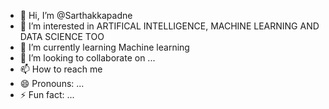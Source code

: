 - 👋 Hi, I’m @Sarthakkapadne
- 👀 I’m interested in ARTIFICAL INTELLIGENCE, MACHINE LEARNING AND DATA SCIENCE TOO
- 🌱 I’m currently learning Machine learning
- 💞️ I’m looking to collaborate on ...
- 📫 How to reach me 
- 😄 Pronouns: ...
- ⚡ Fun fact: ...

<!---
Sarthakkapadne/Sarthakkapadne is a ✨ special ✨ repository because its `README.md` (this file) appears on your GitHub profile.
You can click the Preview link to take a look at your changes.
--->
